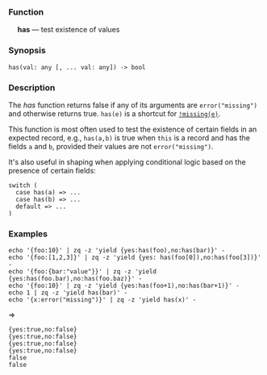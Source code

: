 ### Function

&emsp; **has** &mdash; test existence of values

### Synopsis

```
has(val: any [, ... val: any]) -> bool
```
### Description

The _has_ function returns false if any of its arguments are `error("missing")`
and otherwise returns true.
`has(e)` is a shortcut for [`!missing(e)`](missing.md).

This function is most often used to test the existence of certain fields in an
expected record, e.g., `has(a,b)` is true when `this` is a record and has
the fields `a` and `b`, provided their values are not `error("missing")`.

It's also useful in shaping when applying conditional logic based on the
presence of certain fields:
```
switch (
  case has(a) => ...
  case has(b) => ...
  default => ...
)
```

### Examples

```mdtest-command
echo '{foo:10}' | zq -z 'yield {yes:has(foo),no:has(bar)}' -
echo '{foo:[1,2,3]}' | zq -z 'yield {yes: has(foo[0]),no:has(foo[3])}' -
echo '{foo:{bar:"value"}}' | zq -z 'yield {yes:has(foo.bar),no:has(foo.baz)}' -
echo '{foo:10}' | zq -z 'yield {yes:has(foo+1),no:has(bar+1)}' -
echo 1 | zq -z 'yield has(bar)' -
echo '{x:error("missing")}' | zq -z 'yield has(x)' -
```
=>
```mdtest-output
{yes:true,no:false}
{yes:true,no:false}
{yes:true,no:false}
{yes:true,no:false}
false
false
```
